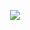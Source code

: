 
<!--
<div align="center">
<p><img src="./profile-3d-contrib/profile-night-rainbow.svg" alt="work"></p>
</div>
-->

<!--

<div align="center"
<p><img src="./profile-3d-contrib/profile-south-season-animate.svg"></P>
</div>

-->

<div align="center">
<p><img src="https://github-readme-stats.vercel.app/api?username=Binomial-theorem&count_private=true&theme=vue&custom_title=&">
</div>
